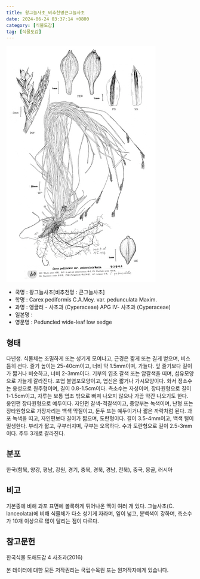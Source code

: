 ```yaml
---
title: 왕그늘사초_비추천명큰그늘사초
date: 2024-06-24 03:37:14 +0800
category: [식물도감]
tag: [식물도감]
---
```




![왕그늘사초[비추천명 : 큰그늘사초]](/assets/img/fileUpload/plants/basic/illustration/24162_illustration_th2.jpg)
- 국명 : 왕그늘사초[비추천명 : 큰그늘사초]
- 학명 : Carex pediformis C.A.Mey. var. pedunculata Maxim.
- 과명 : 앵글러 - 사초과 (Cyperaceae) APG Ⅳ- 사초과 (Cyperaceae)
- 일본명 : 
- 영문명 : Peduncled wide-leaf low sedge


## 형태
다년생. 식물체는 조밀하게 또는 성기게 모여나고, 근경은 짧게 또는 길게 벋으며, 비스듬히 선다. 줄기 높이는 25-40cm이고, 너비 약 1.5mm이며, 가늘다. 잎 줄기보다 길이가 짧거나 비슷하고, 너비 2-3mm이다. 기부의 엽초 갈색 또는 암갈색을 띠며, 섬유모양으로 가늘게 갈라진다. 포엽 불염포모양이고, 엽신은 짧거나 가시모양이다. 화서 정소수는 웅성으로 원주형이며, 길이 0.8-1.5cm이다. 측소수는 자성이며, 장타원형으로 길이 1-1.5cm이고, 자루는 보통 엽초 밖으로 빠져 나오지 않으나 가끔 약간 나오기도 한다. 웅인편 장타원형으로 예두이다. 자인편 갈색-적갈색이고, 중앙부는 녹색이며, 난형 또는 장타원형으로 가장자리는 백색 막질이고, 둔두 또는 예두이거나 짧은 까락처럼 된다. 과포 녹색을 띠고, 자인편보다 길이가 짧으며, 도란형이다. 길이 3.5-4mm이고, 백색 털이 밀생한다. 부리가 짧고, 구부러지며, 구부는 오목하다. 수과 도란형으로 길이 2.5-3mm이다. 주두 3개로 갈라진다.
## 분포
한국(함북, 양강, 평남, 강원, 경기, 충북, 경북, 경남, 전북), 중국, 몽골, 러시아
## 비고
기본종에 비해 과포 표면에 볼록하게 튀어나온 맥이 여러 개 있다. 그늘사초(C. lanceolata)에 비해 식물체가 다소 성기게 자라며, 잎이 넓고, 분백색이 강하며, 측소수가 10개 이상으로 많이 달리는 점이 다르다.
## 참고문헌
한국식물 도해도감 4 사초과(2016)






본 데이터에 대한 모든 저작권리는 국립수목원 또는 원저작자에게 있습니다.
